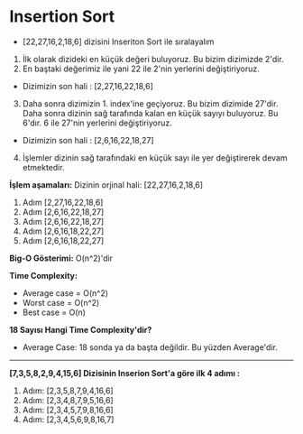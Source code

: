 # Insertion Sort

* [22,27,16,2,18,6] dizisini Inseriton Sort ile sıralayalım

1) İlk olarak dizideki en küçük değeri buluyoruz. Bu bizim dizimizde 2'dir.
2) En baştaki değerimiz ile yani 22 ile 2'nin yerlerini değiştiriyoruz. 

* Dizimizin son hali : 
[2,27,16,22,18,6]

3) Daha sonra dizimizin 1. index'ine geçiyoruz. Bu bizim dizimide 27'dir. Daha sonra dizinin sağ tarafında kalan en küçük sayıyı buluyoruz. Bu 6'dır. 6 ile 27'nin yerlerini değiştiriyoruz.
* Dizimizin son hali : 
[2,6,16,22,18,27]
4) İşlemler dizinin sağ tarafındaki en küçük sayı ile yer değiştirerek devam etmektedir.

**İşlem aşamaları:**
Dizinin orjinal hali: [22,27,16,2,18,6]


1. Adım [2,27,16,22,18,6]
2. Adım [2,6,16,22,18,27]
3. Adım [2,6,16,22,18,27] 
4. Adım [2,6,16,18,22,27]
5. Adım [2,6,16,18,22,27]   

**Big-O Gösterimi:** O(n^2)'dir

**Time Complexity:** 
* Average case = O(n^2) 
* Worst case =  O(n^2)
* Best case = O(n)

**18 Sayısı Hangi Time Complexity'dir?**
* Average Case: 18 sonda ya da başta değildir. Bu yüzden Average'dir.

***
**[7,3,5,8,2,9,4,15,6] Dizisinin Inserion Sort'a göre ilk 4 adımı :**
1. Adım: [2,3,5,8,7,9,4,16,6]
2. Adım: [2,3,4,8,7,9,5,16,6]
3. Adım: [2,3,4,5,7,9,8,16,6]
4. Adım: [2,3,4,5,6,9,8,16,7]

